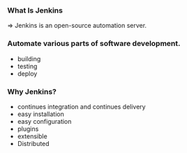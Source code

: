 ### What Is Jenkins

⇒ Jenkins is an open-source automation server.

### Automate various parts of software development.

- building
- testing
- deploy

### Why Jenkins?

- continues integration and continues delivery
- easy installation
- easy configuration
- plugins
- extensible
- Distributed
